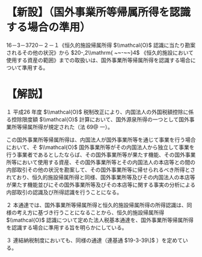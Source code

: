 # 【新設】（国外事業所等帰属所得を認識する場合の準用）

16－3－3720－２－１《恒久的施設帰属所得 $\\mathcal{O}$ 認識に当たり勘案されるその他の状況》から $20-,2\\mathrm{ ~~-~~}4$ 《恒久的施設において使用する資産の範囲》までの取扱いは、国外事業所等帰属所得を認識する場合について準用する。

# 【解説】

１ 平成26 年度 $\\mathcal{O}$ 税制改正により、内国法人の外国税額控除に係る控除限度額 $\\mathcal{O}$ 計算において、国外源泉所得の一つとして国外事業所等帰属所得が規定された（法 $69@$ 一）。

この国外事業所等帰属所得は、内国法人が国外事業所等を通じて事業を行う場合において、そ $\\mathcal{O}$ 国外事業所等がその内国法人から独立して事業を行う事業者であるとしたならば、その国外事業所等が果たす機能、その国外事業所等において使用する資産、その国外事業所等とその内国法人の本店等との間の内部取引その他の状況を勘案して、その国外事業所等に帰せられるべき所得とされており、恒久的施設帰属所得と同様、国外事業所等及びその内国法人の本店等が果たす機能並びにその国外事業所等及びその本店等に関する事実の分析による内部取引の認識及び所得認識を行うことになる。

２ 本通達では、国外事業所等帰属所得と恒久的施設帰属所得の所得認識は、同様の考え方に基づき行うことになることから、恒久的施設帰属所得 $\\mathcal{O}$ 認識について定めた法人税基本通達を、国外事業所等帰属所得を認識する場合に準用する旨を明らかにしている。

３ 連結納税制度においても、同様の通達（連基通 $19-3-39\]$ ）を定めている。